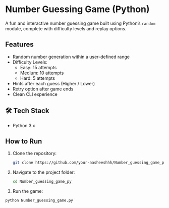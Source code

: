 #  Number Guessing Game (Python)

A fun and interactive number guessing game built using Python’s `random` module, complete with difficulty levels and replay options.

##  Features
- Random number generation within a user-defined range
- Difficulty Levels:
  - Easy: 15 attempts
  - Medium: 10 attempts
  - Hard: 5 attempts
- Hints after each guess (Higher / Lower)
- Retry option after game ends
- Clean CLI experience

## 🛠 Tech Stack
- Python 3.x

##  How to Run

1. Clone the repository:
   ```bash
   git clone https://github.com/your-aasheeshhh/Number_guessing_game_py.git
2. Navigate to the project folder:
   ```bash
   cd Number_guessing_game_py
3. Run the game:
  ```bash
  python Number_guessing_game.py

